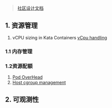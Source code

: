 
#
> [社区设计文档](https://github.com/kata-containers/kata-containers/blob/main/docs/design/README.md)


## 1. 资源管理

1. vCPU sizing in Kata Containers [vCpu handling](https://github.com/kata-containers/kata-containers/blob/main/docs/design/vcpu-handling.md)


### 1.1 内存管理

### 1.2资源配额 

1. [Pod OverHead](https://kubernetes.io/zh/docs/concepts/scheduling-eviction/pod-overhead/)
2. [Host cgroup management](https://github.com/kata-containers/kata-containers/blob/main/docs/design/host-cgroups.md)

## 2. 可观测性